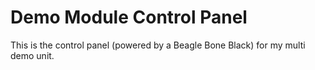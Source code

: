 # Demo Module Control Panel 

This is the control panel (powered by a Beagle Bone Black) for my multi demo
unit.


